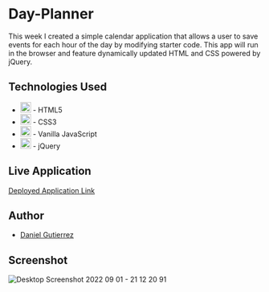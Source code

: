 # Day-Planner

  This week I created a simple calendar application that allows a user to save events for each hour of the day by modifying starter code. This app will run in the browser and feature dynamically updated HTML and CSS powered by jQuery.

## 

## Technologies Used
- <a href="https://www.w3.org/TR/html5/" title="HTML5"><img src="https://github.com/get-icon/geticon/raw/master/icons/html-5.svg" alt="HTML5" width="21px" height="21px"></a> - HTML5
- <a href="https://www.w3.org/TR/CSS/" title="CSS3"><img src="https://github.com/get-icon/geticon/raw/master/icons/css-3.svg" alt="CSS3" width="21px" height="21px"></a> - CSS3
- <a href="https://developer.mozilla.org/en-US/docs/Web/JavaScript" title="JavaScript"><img src="https://github.com/get-icon/geticon/raw/master/icons/javascript.svg" alt="JavaScript" width="21px" height="21px"></a> - Vanilla JavaScript
- <a href="https://www.w3schools.com/jquery/default.asp" title="jQuery"><img src="https://github.com/get-icon/geticon/blob/master/icons/jquery.svg" alt="jQuery" width="21px" height="21px"></a> - jQuery

## Live Application
[Deployed Application Link](https://leinadzz.github.io/Day-Planner/)

## Author
- [Daniel Gutierrez](https://github.com/LeinadZz)

## Screenshot

![Desktop Screenshot 2022 09 01 - 21 12 20 91](https://user-images.githubusercontent.com/109697090/188057678-350508b4-f4e8-4045-9cd4-82ead397d2b7.png)
